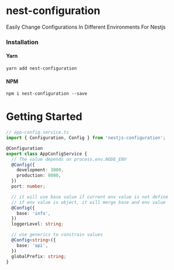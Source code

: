 # nest-configuration

Easily Change Configurations In Different Environments For Nestjs

### Installation

#### Yarn

```shell
yarn add nest-configuration
```

#### NPM

```shell
npm i nest-configuration --save
```

# Getting Started

```typescript
// app-config.service.ts
import { Configuration, Config } from 'nestjs-configuration';

@Configuration
export class AppConfigService {
  // The value depends on process.env.NODE_ENV
  @Config({
    development: 3000,
    production: 8080,
  })
  port: number;

  // it will use base value if current env value is not define
  // if env value is object, it will merge base and env value
  @Config({
    base: 'info',
  })
  loggerLevel: string;

  // use generics to constrain values
  @Config<string>({
    base: 'api',
  })
  globalPrefix: string;
}
```
